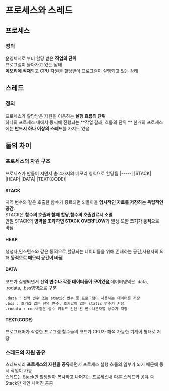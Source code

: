 # 프로세스와 스레드
## 프로세스
### 정의
운영체저로 부터 할당 받은 **작업의 단위**  
프로그램이 돌아가고 있는 상태  
**메모리에 적재**되고 CPU 자원을 할당받아 프로그램이 실행되고 있는 상태  
## 스레드  
### 정의
프로세스가 할당받은 자원을 이용하는 **실행 흐름의 단위**  
하나의 프로세스 내에서 동시에 진행되는 **작업 갈래, 흐름의 단위 ** 
한개의 프로세스에는 **반드시 하나 이상의 스레드**를 가지도 있음  
## 둘의 차이
### 프로세스의 자원 구조
프로세스가 만들어 지면서 총 4가지의 메모리 영역으로 할당됨
|-----|
|STACK|
|HEAP|
|DATA|
|TEXT(CODE)|
#### STACK
지역 변수와 같은 호출한 함수가 종료되면 되돌아올 **임시적인 자료를 저장하는 독립적인 공간**.  
STACK은 **함수의 호출과 함께 할당**,**함수의 호출완료시 소멸**  
만일 STACK의 **영역을 초과하면 STACK OVERFLOW**가 발생 
또한 **크기가 동적**으로 바뀜   
#### HEAP
생성자,인스턴스와 같은 동적으로 할당되는 데이터들을 위해 존재하는 공간,사용자의 의해 **동적으로 메모리 공간이 바뀜**
#### DATA 
코드가 실행되면서 전**역 변수나 각종 데이터들이 모여있음**,데이터영역은
.data, .rodata, .bss영역으로 구분
```
.data : 전역 변수 또는 static 변수 등 프로그램이 사용하는 데이터를 저장  
.bss : 초기값 없는 전역 변수, 초기값이 없는 static 변수가 저장  
.rodata : const같은 상수 키워드 선언 된 변수나문자열 상수가 저장  
```
#### TEXT(CODE)
프로그래머가 작성한 프로그램 함수들의 코드가 CPU가 해석 가능한
기계어 형태로 저장
### 스레드의 자원 공유
스레드끼리 **프로세스의 자원을 공유**하면서 프로세스 실행 흐름의 일부가 되기 때문에 동시 작업이 가능  
스레드는 Stack만 할당받아 복사하고 나머지는 프로세스내 다른 스레드와 공유 즉 Stack만 개인 나머진 공공  
